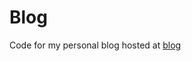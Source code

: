 # Blog

Code for my personal blog hosted at [blog](https://c-nerd.github.io/blog/static/templates/home.html)
